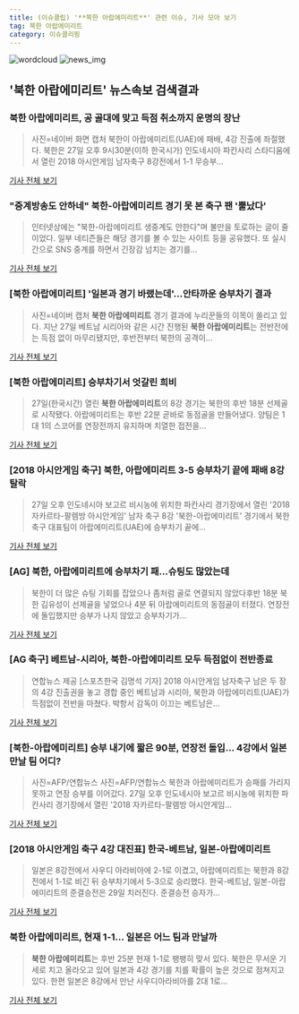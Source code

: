 ```yaml
---
title: (이슈클립) '**북한 아랍에미리트**' 관련 이슈, 기사 모아 보기
tag: 북한 아랍에미리트
category: 이슈클리핑
---
```

![wordcloud](https://s3.ap-northeast-2.amazonaws.com/lyrics101-wordcloud/2018-08-28-1535389744.png)
![news_img](https://user-images.githubusercontent.com/42597476/44507050-1206f400-a6e4-11e8-8d98-7ffbfebb353f.png)
## **'**북한 아랍에미리트**'** 뉴스속보 검색결과
### **북한 아랍에미리트**, 공 골대에 맞고 득점 취소까지 운명의 장난

>사진=네이버 화면 캡처 북한이 아랍에미리트(UAE)에 패배, 4강 진출에 좌절했다. 북한은 27일 오후 9시30분(이하 한국시가) 인도네시아 파칸사리 스타디움에서 열린 2018 아시안게임 남자축구 8강전에서 1-1 무승부...

<a href="http://www.nextdaily.co.kr/news/article.html?id=20180828800005" target="_blank">기사 전체 보기</a>

### "중계방송도 안하네" 북한-아랍에미리트 경기 못 본 축구 팬 '뿔났다'

>인터넷상에는 "북한-아랍에미리트 생중계도 안한다"며 불만을 토로하는 글이 줄이었다.   일부 네티즌들은 해당 경기를 볼 수 있는 사이트 등을 공유했다. 또 실시간으로 SNS 중계를 하면서 긴장감 넘치는 경기를...

<a href="http://viewers.heraldcorp.com/news/articleView.html?idxno=18789" target="_blank">기사 전체 보기</a>

### [**북한 아랍에미리트**] '일본과 경기 바랬는데'...안타까운 승부차기 결과

>사진=네이버 캡처 **북한 아랍에미리트** 경기 결과에 누리꾼들의 이목이 쏠리고 있다. 지난 27일 베트남 시리아와 같은 시간 진행된 **북한 아랍에미리트**는 전반전에는 득점 없이 마무리됐지만, 후반전부터 북한의 공격이...

<a href="http://www.namdonews.com/news/articleView.html?idxno=487819" target="_blank">기사 전체 보기</a>

### [**북한 아랍에미리트**] 승부차기서 엇갈린 희비

>27일(한국시간) 열린 **북한 아랍에미리트**의 8강 경기는 북한의 후반 18분 선제골로 시작됐다. 아랍에미리트는 후반 22분 곧바로 동점골을 만들어냈다. 양팀은 1대 1의 스코어를 연장전까지 유지하며 치열한 접전을...

<a href="http://www.econovill.com/news/articleView.html?idxno=344766" target="_blank">기사 전체 보기</a>

### [2018 아시안게임 축구] 북한, 아랍에미리트 3-5 승부차기 끝에 패배 8강 탈락

>27일 오후 인도네시아 보고르 비시농에 위치한 파칸사리 경기장에서 열린 '2018 자카르타-팔렘방 아시안게임' 남자 축구 8강 '북한-아랍에미리트' 경기에서 북한 축구 대표팀이 아랍에미리트(UAE)에 승부차기 끝에...

<a href="http://news20.busan.com/controller/newsController.jsp?newsId=20180827000375" target="_blank">기사 전체 보기</a>

### [AG] 북한, 아랍에미리트에 승부차기 패...슈팅도 많았는데

>북한이 더 많은 슈팅 기회를 잡았으나 좀처럼 골로 연결되지 않았다후반 18분 북한 김유성이 선제골을 넣었으나 4분 뒤 아랍에미리트의 동점골이 터졌다. 연장전에 돌입했지만 승부가 나지 않았고 승부차기가...

<a href="http://www.kookje.co.kr/news2011/asp/newsbody.asp?code=0600&key=20180828.99099012745" target="_blank">기사 전체 보기</a>

### [AG 축구] 베트남-시리아, 북한-아랍에미리트 모두 득점없이 전반종료

>연합뉴스 제공 [스포츠한국 김명석 기자] 2018 아시안게임 남자축구 남은 두 장의 4강 진출권을 놓고 경합 중인 베트남과 시리아, 북한과 아랍에미리트(UAE)가 득점없이 전반을 마쳤다. 박항서 감독이 이끄는 베트남은...

<a href="http://sports.hankooki.com/lpage/soccer/201808/sp2018082722182798040.htm" target="_blank">기사 전체 보기</a>

### [북한-아랍에미리트] 승부 내기에 짧은 90분, 연장전 돌입… 4강에서 일본 만날 팀 어디?

>사진=AFP/연합뉴스 사진=AFP/연합뉴스 북한과 아랍에미리트가 승패를 가리지 못하고 연장 승부를 이어갔다. 27일 오후 인도네시아 보고르 비시농에 위치한 파칸사리 경기장에서 열린 '2018 자카르타-팔렘방 아시안게임...

<a href="http://www.joongboo.com/news/articleView.html?idxno=1281968" target="_blank">기사 전체 보기</a>

### [2018 아시안게임 축구 4강 대진표] 한국-베트남, 일본-아랍에미리트

>일본은 8강전에서 사우디 아라비아에 2-1로 이겼고, 아랍에미리트는 북한과 8강전에서 1-1로 비긴 뒤 승부차기에서 5-3으로 승리했다. 한국-베트남, 일본-아랍에미리트의 준결승전은 29일 치러진다. 준결승전 승자가...

<a href="http://news.tf.co.kr/read/soccer/1731794.htm" target="_blank">기사 전체 보기</a>

### **북한 아랍에미리트**, 현재 1-1... 일본은 어느 팀과 만날까

>**북한 아랍에미리트**는 후반 25분 현재 1-1로 팽팽히 맞서 있다. 북한은 무서운 기세로 치고 올라오고 있어 일본과 4강 경기를 치를 확률이 높은 것으로 점쳐지고 있다. 한편 일본은 8강에서 만난 사우디아라비아를 2대 1로...

<a href="http://www.anewsa.com/detail.php?number=1361870&thread=06r02" target="_blank">기사 전체 보기</a>


